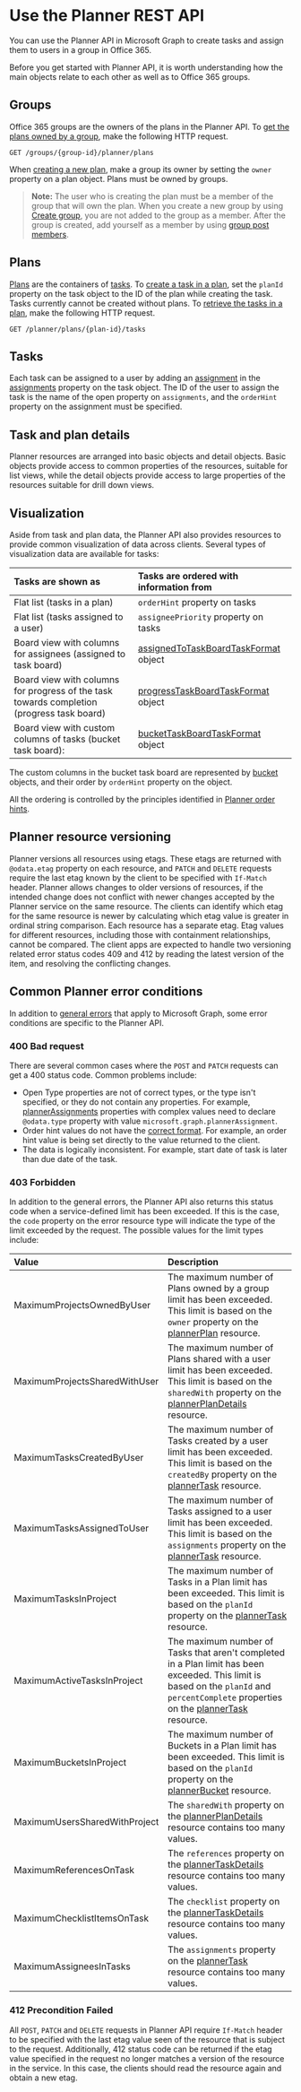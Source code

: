 ﻿# Use the Planner REST API

You can use the Planner API in Microsoft Graph to create tasks and assign them to users in a group in Office 365.

Before you get started with Planner API, it is worth understanding how the main objects relate to each other as well as to Office 365 groups.

## Groups

Office 365 groups are the owners of the plans in the Planner API.
To [get the plans owned by a group](../api/plannergroup_list_plans.md), make the following HTTP request.

``` http
GET /groups/{group-id}/planner/plans
```

When [creating a new plan](../api/planner_post_plans.md), make a group its owner by setting the `owner` property on a plan object. Plans must be owned by groups.

>**Note:** The user who is creating the plan must be a member of the group that will own the plan. When you create a new group by using [Create group](../api/group_post_groups.md), you are not added to the group as a member. After the group is created, add yourself as a member by using [group post members](../api/group_post_members.md).

## Plans

[Plans](plannerplan.md) are the containers of [tasks](plannertask.md). 
To [create a task in a plan](../api/planner_post_tasks.md), set the `planId` property on the task object to the ID of the plan while creating the task.
Tasks currently cannot be created without plans.
To [retrieve the tasks in a plan](../api/plannerplan_list_tasks.md), make the following HTTP request.

``` http
GET /planner/plans/{plan-id}/tasks
```

## Tasks

Each task can be assigned to a user by adding an [assignment](plannerassignment.md) in the [assignments](plannerassignments.md) property on the task object.
The ID of the user to assign the task is the name of the open property on `assignments`, and the `orderHint` property on the assignment must be specified.

## Task and plan details 

Planner resources are arranged into basic objects and detail objects. Basic objects provide access to common properties of the resources, suitable for list views, while the detail objects provide access to large properties of the resources suitable for drill down views.

## Visualization

Aside from task and plan data, the Planner API also provides resources to provide common visualization of data across clients. Several types of visualization data are available for tasks:

| Tasks are shown as                                                                        | Tasks are ordered with information from                                         |
| :---------------------------------------------------------------------------------------- | :------------------------------------------------------------------------------ |
| Flat list (tasks in a plan)                                                               | `orderHint` property on tasks                                                   |
| Flat list (tasks assigned to a user)                                                      | `assigneePriority` property on tasks                                            |
| Board view with columns for assignees (assigned to task board)                            | [assignedToTaskBoardTaskFormat](plannerassignedToTaskBoardTaskFormat.md) object |
| Board view with columns for progress of the task towards completion (progress task board) | [progressTaskBoardTaskFormat](plannerprogressTaskBoardTaskFormat.md) object     |
| Board view with custom columns of tasks (bucket task board):                              | [bucketTaskBoardTaskFormat](plannerbucketTaskBoardTaskFormat.md) object         |

The custom columns in the bucket task board are represented by [bucket](plannerbucket.md) objects, and their order by `orderHint` property on the object.

All the ordering is controlled by the principles identified in [Planner order hints](planner_order_hint_format.md).

## Planner resource versioning

Planner versions all resources using etags. These etags are returned with `@odata.etag` property on each resource, and `PATCH` and `DELETE` requests require the last etag known by the client to be specified with `If-Match` header.
Planner allows changes to older versions of resources, if the intended change does not conflict with newer changes accepted by the Planner service on the same resource. The clients can identify which etag for the same resource is newer by calculating which etag value is greater in ordinal string comparison. 
Each resource has a separate etag. Etag values for different resources, including those with containment relationships, cannot be compared.
The client apps are expected to handle two versioning related error status codes 409 and 412 by reading the latest version of the item, and resolving the conflicting changes.

## Common Planner error conditions

In addition to [general errors](../../../concepts/errors.md) that apply to Microsoft Graph, some error conditions are specific to the Planner API.

### 400 Bad request

There are several common cases where the `POST` and `PATCH` requests can get a 400 status code. Common problems include:

* Open Type properties are not of correct types, or the type isn't specified, or they do not contain any properties. For example, [plannerAssignments](plannerAssignments.md) properties with complex values need to declare `@odata.type` property with value `microsoft.graph.plannerAssignment`.
* Order hint values do not have the [correct format](planner_order_hint_format.md). For example, an order hint value is being set directly to the value returned to the client.
* The data is logically inconsistent. For example, start date of task is later than due date of the task.

### 403 Forbidden

In addition to the general errors, the Planner API also returns this status code when a service-defined limit has been exceeded. If this is the case, the `code` property on the error resource type will indicate the type of the limit exceeded by the request.
The possible values for the limit types include:

| Value                         | Description                                                                                                                                                                                              |
| :---------------------------- | :------------------------------------------------------------------------------------------------------------------------------------------------------------------------------------------------------- |
| MaximumProjectsOwnedByUser    | The maximum number of Plans owned by a group limit has been exceeded. This limit is based on the `owner` property on the [plannerPlan](plannerPlan.md) resource.                                         |
| MaximumProjectsSharedWithUser | The maximum number of Plans shared with a user limit has been exceeded.  This limit is based on the `sharedWith` property on the [plannerPlanDetails](plannerPlanDetails.md) resource.                   |
| MaximumTasksCreatedByUser     | The maximum number of Tasks created by a user limit has been exceeded. This limit is based on the `createdBy` property on the [plannerTask](plannerTask.md) resource.                                    |
| MaximumTasksAssignedToUser    | The maximum number of Tasks assigned to a user limit has been exceeded. This limit is based on the `assignments` property on the [plannerTask](plannerTask.md) resource.                                 |
| MaximumTasksInProject         | The maximum number of Tasks in a Plan limit has been exceeded. This limit is based on the `planId` property on the [plannerTask](plannerTask.md) resource.                                               |
| MaximumActiveTasksInProject   | The maximum number of Tasks that aren't completed in a Plan limit has been exceeded. This limit is based on the `planId` and `percentComplete` properties on the [plannerTask](plannerTask.md) resource. |
| MaximumBucketsInProject       | The maximum number of Buckets in a Plan limit has been exceeded. This limit is based on the `planId` property on the [plannerBucket](plannerBucket.md) resource.                                         |
| MaximumUsersSharedWithProject | The `sharedWith` property on the [plannerPlanDetails](plannerPlanDetails.md) resource contains too many values.                                                                                          |
| MaximumReferencesOnTask       | The `references` property on the [plannerTaskDetails](plannerTaskDetails.md) resource contains too many values.                                                                                          |
| MaximumChecklistItemsOnTask   | The `checklist` property on the [plannerTaskDetails](plannerTaskDetails.md) resource contains too many values.                                                                                           |
| MaximumAssigneesInTasks       | The `assignments` property on the [plannerTask](plannerTask.md) resource contains too many values.                                                                                                       |

### 412 Precondition Failed 

All `POST`, `PATCH` and `DELETE` requests in Planner API require `If-Match` header to be specified with the last etag value seen of the resource that is subject to the request.
Additionally, 412 status code can be returned if the etag value specified in the request no longer matches a version of the resource in the service. In this case, the clients should read the resource again and obtain a new etag.

